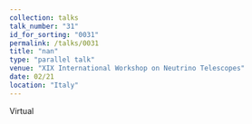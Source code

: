 ```yaml
---
collection: talks
talk_number: "31"
id_for_sorting: "0031"
permalink: /talks/0031
title: "nan" 
type: "parallel talk"
venue: "XIX International Workshop on Neutrino Telescopes"
date: 02/21
location: "Italy"
---
```


Virtual
